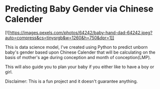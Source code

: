 # Predicting Baby Gender via Chinese Calender

  [![https://images.pexels.com/photos/64242/baby-hand-dad-64242.jpeg?auto=compress&cs=tinysrgb&w=1260&h=750&dpr=1]]

This is data science model, I've created using Python to predict unborn baby's gender based upon Chinese Calender that will be calculating on the basis of mother's age during conception and month of conception(LMP).

This will also guide you to plan your baby if you either like to have a boy or girl.

Disclaimer: This is a fun project and it doesn't guarantee anything.
